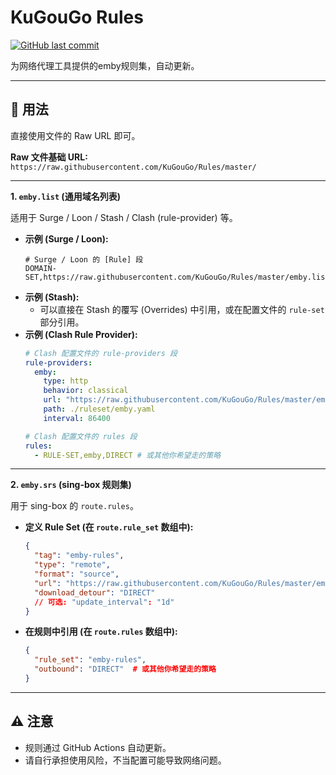 # KuGouGo Rules

[![GitHub last commit](https://img.shields.io/github/last-commit/KuGouGo/Rules)](https://github.com/KuGouGo/Rules/commits/master)

为网络代理工具提供的emby规则集，自动更新。

---

## 🚀 用法

直接使用文件的 Raw URL 即可。

**Raw 文件基础 URL:** `https://raw.githubusercontent.com/KuGouGo/Rules/master/`

---

**1. `emby.list` (通用域名列表)**

适用于 Surge / Loon / Stash / Clash (rule-provider) 等。

*   **示例 (Surge / Loon):**
    ```
    # Surge / Loon 的 [Rule] 段
    DOMAIN-SET,https://raw.githubusercontent.com/KuGouGo/Rules/master/emby.list,DIRECT
    ```
*   **示例 (Stash):**
    *   可以直接在 Stash 的覆写 (Overrides) 中引用，或在配置文件的 `rule-set` 部分引用。
*   **示例 (Clash Rule Provider):**
    ```yaml
    # Clash 配置文件的 rule-providers 段
    rule-providers:
      emby:
        type: http
        behavior: classical 
        url: "https://raw.githubusercontent.com/KuGouGo/Rules/master/emby.list"
        path: ./ruleset/emby.yaml
        interval: 86400

    # Clash 配置文件的 rules 段
    rules:
      - RULE-SET,emby,DIRECT # 或其他你希望走的策略
    ```

---

**2. `emby.srs` (sing-box 规则集)**

用于 sing-box 的 `route.rules`。

*   **定义 Rule Set (在 `route.rule_set` 数组中):**
    ```json
    {
      "tag": "emby-rules",    
      "type": "remote",        
      "format": "source",       
      "url": "https://raw.githubusercontent.com/KuGouGo/Rules/master/emby.srs", 
      "download_detour": "DIRECT" 
      // 可选: "update_interval": "1d" 
    }
    ```
*   **在规则中引用 (在 `route.rules` 数组中):**
    ```json
    {
      "rule_set": "emby-rules", 
      "outbound": "DIRECT"  # 或其他你希望走的策略
    }
    ```

---

## ⚠️ 注意

*   规则通过 GitHub Actions 自动更新。
*   请自行承担使用风险，不当配置可能导致网络问题。
